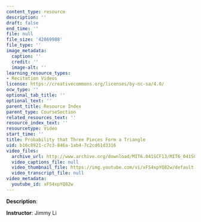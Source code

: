 ```yaml
---
content_type: resource
description: ''
draft: false
end_time: ''
file: null
file_size: '42869988'
file_type: ''
image_metadata:
  caption: ''
  credit: ''
  image-alt: ''
learning_resource_types:
- Recitation Videos
license: https://creativecommons.org/licenses/by-nc-sa/4.0/
ocw_type: ''
optional_tab_title: ''
optional_text: ''
parent_title: Resource Index
parent_type: CourseSection
related_resources_text: ''
resource_index_text: ''
resourcetype: Video
start_time: ''
title: Probability that Three Pieces Form a Triangle
uid: b16c8921-c7c3-846a-1ab4-7c2cd61d3316
video_files:
  archive_url: http://www.archive.org/download/MIT6.041SCF13/MIT6_041SCF13_Probability_that_3_Pieces_Form_a_Triangle_300k.mp4
  video_captions_file: null
  video_thumbnail_file: https://img.youtube.com/vi/xFS4xpYQ82w/default.jpg
  video_transcript_file: null
video_metadata:
  youtube_id: xFS4xpYQ82w
---
```

**Description**:

**Instructor**: Jimmy Li